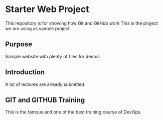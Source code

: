 # Starter Web Project

This repository is for showing how Git and GitHub work
This is the project we are using as sample project.

## Purpose

Sample website with plenty of files for demos

## Introduction
A lot of lectures are already submitted.

## GIT and GITHUB Training
This is the famous and one of the best training course of DevOps.